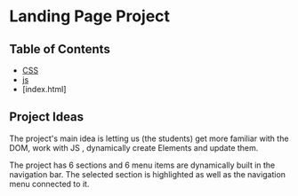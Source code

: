 # Landing Page Project

## Table of Contents

* [CSS](#styles.css)
* [js](#app.js)
* [index.html]


## Project Ideas

The project's main idea is letting us (the students) get more familiar with the DOM, work with JS , dynamically create Elements and update them.

The project has 6 sections and 6 menu items are dynamically built in the navigation bar. The selected section is highlighted as well as the navigation menu connected to it.